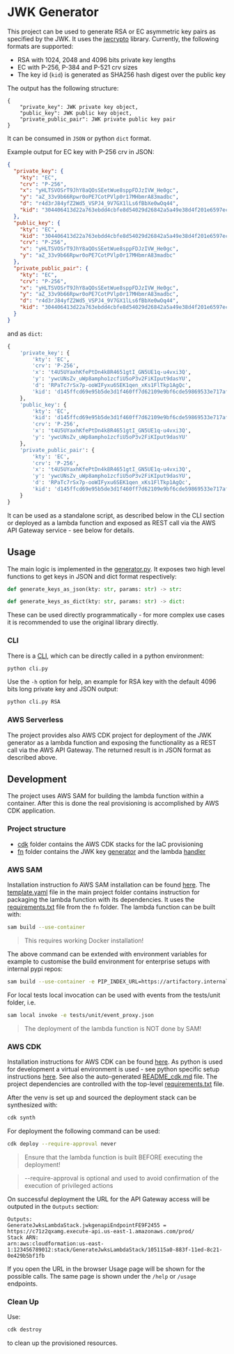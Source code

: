 # JWK Generator

This project can be used to generate RSA or EC asymmetric key pairs as specified by the JWK. It uses 
the [jwcrypto](https://github.com/latchset/jwcrypto) library.
Currently, the following formats are supported:

- RSA with 1024, 2048 and 4096 bits private key lengths
- EC with P-256, P-384 and P-521 crv sizes
- The key id (`kid`) is generated as SHA256 hash digest over the public key

The output has the following structure:

```
{
    "private_key": JWK private key object,
    "public_key": JWK public key object,
    "private_public_pair": JWK private public key pair
}
```

It can be consumed in `JSON` or python `dict` format. 

Example output for EC key with P-256 crv in JSON: 

```json
{
  "private_key": {
    "kty": "EC",
    "crv": "P-256",
    "x": "yHLTSVOSrT9JhY8aQOsSEetWue8sppFDJzIVW_He0gc",
    "y": "aZ_33v9b66Rpwr0oPE7CotPVlp0r17MHbmrA83madbc",
    "d": "r4d3rJ84yfZ2Wd5_VSPJ4_9V7GX1lLs6fBbXe0wOq44",
    "kid": "304406413d22a763ebdd4cbfe8d54029d26842a5a49e38d4f201e6597ecc3533"
  },
  "public_key": {
    "kty": "EC",
    "kid": "304406413d22a763ebdd4cbfe8d54029d26842a5a49e38d4f201e6597ecc3533",
    "crv": "P-256",
    "x": "yHLTSVOSrT9JhY8aQOsSEetWue8sppFDJzIVW_He0gc",
    "y": "aZ_33v9b66Rpwr0oPE7CotPVlp0r17MHbmrA83madbc"
  },
  "private_public_pair": {
    "kty": "EC",
    "crv": "P-256",
    "x": "yHLTSVOSrT9JhY8aQOsSEetWue8sppFDJzIVW_He0gc",
    "y": "aZ_33v9b66Rpwr0oPE7CotPVlp0r17MHbmrA83madbc",
    "d": "r4d3rJ84yfZ2Wd5_VSPJ4_9V7GX1lLs6fBbXe0wOq44",
    "kid": "304406413d22a763ebdd4cbfe8d54029d26842a5a49e38d4f201e6597ecc3533"
  }
}
```

and as `dict`:

```python
{
    'private_key': {
        'kty': 'EC', 
        'crv': 'P-256', 
        'x': 't4U5UYaxhKfePtDn4k8R4651gtI_GN5UE1q-u4vxi3Q', 
        'y': 'ywcUNsZv_uWp8ampho1zcfiU5oP3v2FiKIput9dasYU', 
        'd': 'RPaTc7rSx7p-ooWIFyxu6SEK1qen_xKs1FlTkp1AgQc', 
        'kid': 'd145ffcd69e95b5de3d1f460ff7d62109e9bf6cde59869533e717af566fe0be1'
    }, 
    'public_key': {
        'kty': 'EC', 
        'kid': 'd145ffcd69e95b5de3d1f460ff7d62109e9bf6cde59869533e717af566fe0be1', 
        'crv': 'P-256', 
        'x': 't4U5UYaxhKfePtDn4k8R4651gtI_GN5UE1q-u4vxi3Q', 
        'y': 'ywcUNsZv_uWp8ampho1zcfiU5oP3v2FiKIput9dasYU'
    }, 
    'private_public_pair': {
        'kty': 'EC', 
        'crv': 'P-256', 
        'x': 't4U5UYaxhKfePtDn4k8R4651gtI_GN5UE1q-u4vxi3Q', 
        'y': 'ywcUNsZv_uWp8ampho1zcfiU5oP3v2FiKIput9dasYU', 
        'd': 'RPaTc7rSx7p-ooWIFyxu6SEK1qen_xKs1FlTkp1AgQc', 
        'kid': 'd145ffcd69e95b5de3d1f460ff7d62109e9bf6cde59869533e717af566fe0be1'
    }
}
```

It can be used as a standalone script, as described below in the CLI section or deployed as a lambda function and exposed as REST call via the 
AWS API Gateway service - see below for details.

## Usage

The main logic is implemented in the [generator.py](./fn/generator.py). It exposes two high level functions to get keys in JSON and dict format respectively:

```python
def generate_keys_as_json(kty: str, params: str) -> str:

def generate_keys_as_dict(kty: str, params: str) -> dict:
```

These can be used directly programmatically - for more complex use cases it is recommended to use the original library directly.

### CLI

There is a [CLI](cli.py), which can be directly called in a python environment:

```bash
python cli.py
```

Use the `-h` option for help, an example for RSA key with the default 4096 bits long private key and JSON output:

```bash
python cli.py RSA
```

### AWS Serverless

The project provides also AWS CDK project for deployment of the JWK generator as a lambda function and exposing the functionality as a REST call 
via the AWS API Gateway. The returned result is in JSON format as described above. 

## Development

The project uses AWS SAM for building the lambda function within a container. After this is done the real provisioning is accomplished by AWS CDK application. 

### Project structure

- [cdk](./cdk) folder contains the AWS CDK stacks for the IaC provisioning
- [fn](./fn) folder contains the JWK key [generator](./fn/generator.py) and the lambda [handler](./fn/handler.py)


### AWS SAM

Installation instruction fo AWS SAM installation can be found [here](https://aws.amazon.com/serverless/sam/).
The [template.yaml](template.yaml) file in the main project folder contains instruction for packaging the 
lambda function with its dependencies. It uses the [requirements.txt](./fn/requirements.txt) file from the `fn` folder. 
The lambda function can be built with:

```bash
sam build --use-container
```

> This requires working Docker installation!

The above command can be extended with environment variables for example to 
customise the build environment for enterprise setups with internal pypi repos:

```bash 
sam build --use-container -e PIP_INDEX_URL=https://artifactory.internal/pypi/simple
```

For local tests local invocation can be used with events from the tests/unit folder, i.e.

```bash
sam local invoke -e tests/unit/event_proxy.json
```

>The deployment of the lambda function is NOT done by SAM!

### AWS CDK 

Installation instructions for AWS CDK can be found [here](https://docs.aws.amazon.com/cdk/v2/guide/getting_started.html#getting_started_install).
As python is used for development a virtual environment is used - see python specific setup 
instructions [here](https://docs.aws.amazon.com/cdk/v2/guide/work-with-cdk-python.html).
See also the auto-generated [README_cdk.md](./README_cdk.md) file. The project dependencies are controlled with the top-level [requirements.txt](requirements.txt) file.

After the venv is set up and sourced the deployment stack can be synthesized with:

```bash
cdk synth
```

For deployment the following command can be used:

```bash
cdk deploy --require-approval never
```

> Ensure that the lambda function is built BEFORE executing the deployment!

> --require-approval is optional and used to avoid confirmation of the execution of privileged actions

On successful deployment the URL for the API Gateway access will be outputed in the `Outputs` section:
```
Outputs:
GenerateJwksLambdaStack.jwkgenapiEndpointFE9F2455 = https://c71z2qxamg.execute-api.us-east-1.amazonaws.com/prod/
Stack ARN:
arn:aws:cloudformation:us-east-1:123456789012:stack/GenerateJwksLambdaStack/105115a0-883f-11ed-8c21-0e429b5bf1fb
```

If you open the URL in the browser Usage page will be shown for the possible calls.
The same page is shown under the `/help` or `/usage` endpoints.

### Clean Up

Use:
```bash 
cdk destroy
``` 
to clean up the provisioned resources.